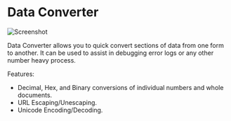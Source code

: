 # Data Converter

![Screenshot](https://raw.githubusercontent.com/attilathedud/vscode-data-converter/master/promos/data-converter.gif "Action")

Data Converter allows you to quick convert sections of data from one form to another. It can be used to assist in debugging error logs or any other number heavy process.

Features:
* Decimal, Hex, and Binary conversions of individual numbers and whole documents.
* URL Escaping/Unescaping.
* Unicode Encoding/Decoding.

